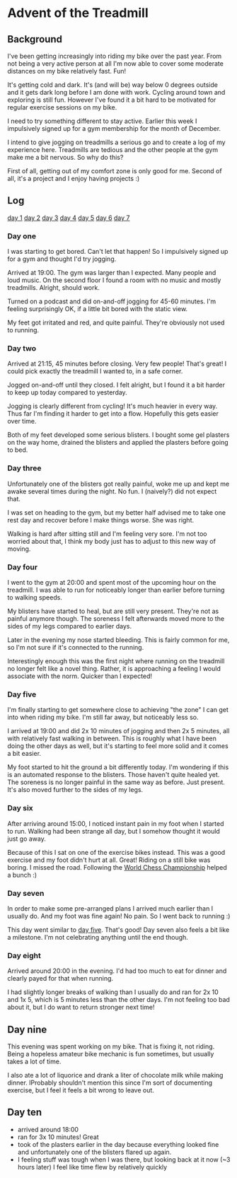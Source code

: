 # Advent of the Treadmill

## Background 
I've been getting increasingly into riding my bike over 
the past year. From not being a very active person at 
all I'm now able to cover some moderate distances on my 
bike relatively fast. Fun! 

It's getting cold and dark. It's (and will be) way 
below 0 degrees outside and it gets dark long before 
I am done with work. Cycling around town and exploring 
is still fun. However I've found it a bit hard to 
be motivated for regular exercise sessions on my bike. 

I need to try something different to stay active. 
Earlier this week I impulsively signed up for a gym 
membership for the month of December. 

I intend to give jogging on treadmills a serious go
and to create a log of my experience here. 
Treadmills are tedious and the other people at the 
gym make me a bit nervous. So why do this? 

First of all, getting out of my comfort zone is 
only good for me. Second of all, it's a project
and I enjoy having projects :) 



## Log 
[day 1](#day-one)
[day 2](#day-two)
[day 3](#day-three)
[day 4](#day-four)
[day 5](#day-five)
[day 6](#day-six)
[day 7](#day-seven)

### Day one 
I was starting to get bored. Can't let that happen!
So I impulsively signed up for a gym and thought I'd 
try jogging. 

Arrived at 19:00. The gym was larger than I expected.
Many people and loud music. On the second floor I 
found a room with no music and mostly treadmills.
Alright, should work. 

Turned on a podcast and did on-and-off jogging for 
45-60 minutes. I'm feeling surprisingly OK, if a 
little bit bored with the static view. 

My feet got irritated and red, and quite painful.
They're obviously not used to running.


### Day two 
Arrived at 21:15, 45 minutes before closing. 
Very few people! That's great! I could pick
exactly the treadmill I wanted to, in a safe 
corner. 

Jogged on-and-off until they closed. 
I felt alright, but I found it a bit harder to 
keep up today compared to yesterday.

Jogging is clearly different from cycling!
It's much heavier in every way. Thus far 
I'm finding it harder to get into a flow. 
Hopefully this gets easier over time. 

Both of my feet developed some serious blisters.
I bought some gel plasters on the way home, 
drained the blisters and applied the plasters 
before going to bed. 


### Day three 
Unfortunately one of the blisters got really painful, 
woke me up and kept me awake several times during the 
night. No fun. I (naively?) did not expect that. 

I was set on heading to the gym, but my better 
half advised me to take one rest day and recover before 
I make things worse. She was right. 

Walking is hard after sitting still and I'm feeling 
very sore. I'm not too worried about that, I think 
my body just has to adjust to this new way of moving. 


### Day four 
I went to the gym at 20:00 and spent most 
of the upcoming hour on the treadmill. I 
was able to run for noticeably longer than 
earlier before turning to walking speeds. 

My blisters have started to heal, but are 
still very present. They're not as painful
anymore though. The soreness I felt afterwards 
moved more to the sides of my legs compared 
to earlier days. 

Later in the evening my nose started 
bleeding. This is fairly common for me, so
I'm not sure if it's connected to the running.

Interestingly enough this was the first night
where running on the treadmill no longer felt 
like a novel thing. Rather, it is approaching 
a feeling I would associate with the norm. 
Quicker than I expected! 

### Day five 
I'm finally starting to get somewhere close 
to achieving "the zone" I can get into when
riding my bike. I'm still far away, but noticeably 
less so. 

I arrived at 19:00 and did 2x 10 minutes of 
jogging and then 2x 5 minutes, all with relatively 
fast walking in between. This is roughly what 
I have been doing the other days as well, but 
it's starting to feel more solid and it comes 
a bit easier. 

My foot started to hit the ground a bit differently 
today. I'm wondering if this is an automated 
response to the blisters. Those haven't quite 
healed yet. The soreness is no longer painful
in the same way as before. Just present. It's 
also moved further to the sides of my legs. 

### Day six
After arriving around 15:00, I noticed 
instant pain in my foot when I started to 
run. Walking had been strange all day, but 
I somehow thought it would just go away. 

Because of this I sat on one of the exercise 
bikes instead. This was a good exercise and 
my foot didn't hurt at all. Great! 
Riding on a still bike was boring. 
I missed the road. Following the [World 
Chess Championship](https://en.wikipedia.org/wiki/World_Chess_Championship_2021)
helped a bunch :) 

### Day seven
In order to make some pre-arranged plans I arrived 
much earlier than I usually do. And my foot was 
fine again! No pain. So I went back to running :) 

This day went similar to [day five](#day-five). That's 
good! Day seven also feels a bit like a milestone. 
I'm not celebrating anything until the end though.  

### Day eight 
Arrived around 20:00 in the evening. 
I'd had too much to eat for dinner and clearly 
payed for that when running. 

I had slightly longer breaks of walking than 
I usually do and ran for 2x 10 and 1x 5, which 
is 5 minutes less than the other days. 
I'm not feeling too bad about it, but I do 
want to return stronger next time!

## Day nine 
This evening was spent working on my bike.
That is fixing it, not riding. Being a hopeless amateur
bike mechanic is fun sometimes, but usually 
takes a lot of time. 

I also ate a lot of liquorice and drank a liter 
of chocolate milk while making dinner. 
IProbably shouldn't mention this since I'm 
sort of documenting exercise, but I feel 
it feels a bit wrong to leave out. 

## Day ten 
- arrived around 18:00 
- ran for 3x 10 minutes! Great 
- took of the plasters earlier in the day because everything 
looked fine and unfortunately one of the blisters flared up again.
- I feeling stuff was tough when I was there, but looking back at it now 
(~3 hours later) I feel like time flew by relatively quickly